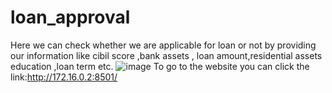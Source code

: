 # loan_approval

Here we can check whether we are applicable for loan or not by providing our information like cibil score ,bank assets , loan amount,residential assets education ,loan term etc.
![image](https://github.com/debnarayankundu/loan_approval/assets/159264658/e4465b4f-2442-4d56-af0f-11a210cf1893)
To go to the website you can  click the link:http://172.16.0.2:8501/
